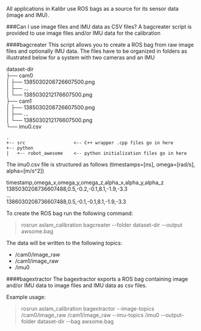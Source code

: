 All applications in Kalibr use ROS bags as a source for its sensor data (image and IMU).

###Can I use image files and IMU data as CSV files?
A bagcreater script is provided to use image files and/or IMU data for the calibration

####bagcreater
This script allows you to create a ROS bag from raw image files and optionally IMU data. The files have to be organized in folders as illustrated below for a system with two cameras and an IMU
>
dataset-dir<br>
├── cam0<br>
│   ├── 1385030208726607500.png<br>
│   ├──      ...<br>
│   └── 1385030212176607500.png<br>
├── cam1<br>
│   ├── 1385030208726607500.png<br>
│   ├──      ...<br>
│   └── 1385030212176607500.png<br>
└── imu0.csv<br>

```
.
+-- src                  <-- C++ wrapper .cpp files go in here
+-- python
|   +-- robot_awesome    <-- python initialization files go in here
```
The imu0.csv file is structured as follows (timestamps=[ns], omega=[rad/s], alpha=[m/s^2])
>
timestamp,omega_x,omega_y,omega_z,alpha_x,alpha_y,alpha_z<br>
1385030208736607488,0.5,-0.2,-0.1,8.1,-1.9,-3.3<br>
 ...<br>
1386030208736607488,0.5,-0.1,-0.1,8.1,-1.9,-3.3<br>

To create the ROS bag run the following command:
> rosrun aslam_calibration bagcreater --folder dataset-dir --output awsome.bag

The data will be written to the following topics:

* /cam0/image_raw
* /cam1/image_raw
* /imu0

####bagextractor
The bagextractor exports a ROS bag containing image and/or IMU data to image files and IMU data as csv  files.

Example usage:
> rosrun aslam_calibration bagextractor --image-topics /cam0/image_raw /cam1/image_raw --imu-topics /imu0 --output-folder dataset-dir --bag awsome.bag


